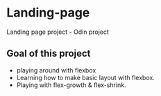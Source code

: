 # Landing-page
Landing page project - Odin project

## Goal of this project

- playing around with flexbox
- Learning how to make basic layout with flexbox.
- Playing with flex-growth & flex-shrink.